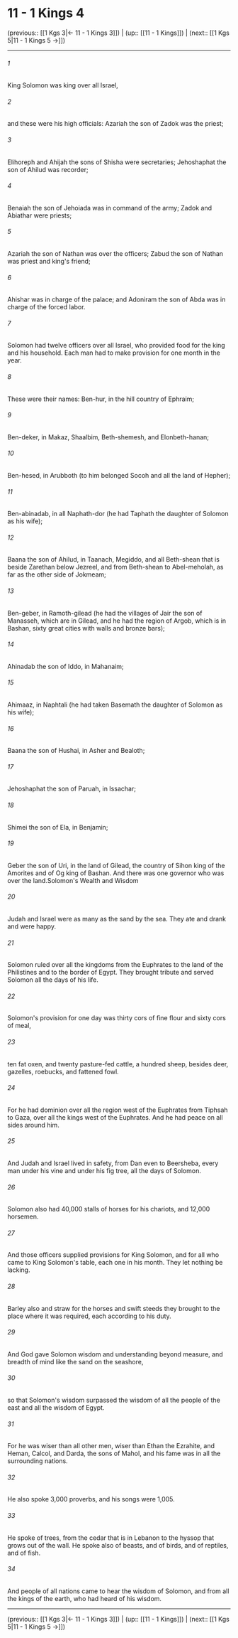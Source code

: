 # 11 - 1 Kings 4

(previous:: [[1 Kgs 3|← 11 - 1 Kings 3]]) | (up:: [[11 - 1 Kings]]) | (next:: [[1 Kgs 5|11 - 1 Kings 5 →]])

***


###### 1 
King Solomon was king over all Israel, 

###### 2 
and these were his high officials: Azariah the son of Zadok was the priest; 

###### 3 
Elihoreph and Ahijah the sons of Shisha were secretaries; Jehoshaphat the son of Ahilud was recorder; 

###### 4 
Benaiah the son of Jehoiada was in command of the army; Zadok and Abiathar were priests; 

###### 5 
Azariah the son of Nathan was over the officers; Zabud the son of Nathan was priest and king's friend; 

###### 6 
Ahishar was in charge of the palace; and Adoniram the son of Abda was in charge of the forced labor. 

###### 7 
Solomon had twelve officers over all Israel, who provided food for the king and his household. Each man had to make provision for one month in the year. 

###### 8 
These were their names: Ben-hur, in the hill country of Ephraim; 

###### 9 
Ben-deker, in Makaz, Shaalbim, Beth-shemesh, and Elonbeth-hanan; 

###### 10 
Ben-hesed, in Arubboth (to him belonged Socoh and all the land of Hepher); 

###### 11 
Ben-abinadab, in all Naphath-dor (he had Taphath the daughter of Solomon as his wife); 

###### 12 
Baana the son of Ahilud, in Taanach, Megiddo, and all Beth-shean that is beside Zarethan below Jezreel, and from Beth-shean to Abel-meholah, as far as the other side of Jokmeam; 

###### 13 
Ben-geber, in Ramoth-gilead (he had the villages of Jair the son of Manasseh, which are in Gilead, and he had the region of Argob, which is in Bashan, sixty great cities with walls and bronze bars); 

###### 14 
Ahinadab the son of Iddo, in Mahanaim; 

###### 15 
Ahimaaz, in Naphtali (he had taken Basemath the daughter of Solomon as his wife); 

###### 16 
Baana the son of Hushai, in Asher and Bealoth; 

###### 17 
Jehoshaphat the son of Paruah, in Issachar; 

###### 18 
Shimei the son of Ela, in Benjamin; 

###### 19 
Geber the son of Uri, in the land of Gilead, the country of Sihon king of the Amorites and of Og king of Bashan. And there was one governor who was over the land.Solomon's Wealth and Wisdom 

###### 20 
Judah and Israel were as many as the sand by the sea. They ate and drank and were happy. 

###### 21 
Solomon ruled over all the kingdoms from the Euphrates to the land of the Philistines and to the border of Egypt. They brought tribute and served Solomon all the days of his life. 

###### 22 
Solomon's provision for one day was thirty cors of fine flour and sixty cors of meal, 

###### 23 
ten fat oxen, and twenty pasture-fed cattle, a hundred sheep, besides deer, gazelles, roebucks, and fattened fowl. 

###### 24 
For he had dominion over all the region west of the Euphrates from Tiphsah to Gaza, over all the kings west of the Euphrates. And he had peace on all sides around him. 

###### 25 
And Judah and Israel lived in safety, from Dan even to Beersheba, every man under his vine and under his fig tree, all the days of Solomon. 

###### 26 
Solomon also had 40,000 stalls of horses for his chariots, and 12,000 horsemen. 

###### 27 
And those officers supplied provisions for King Solomon, and for all who came to King Solomon's table, each one in his month. They let nothing be lacking. 

###### 28 
Barley also and straw for the horses and swift steeds they brought to the place where it was required, each according to his duty. 

###### 29 
And God gave Solomon wisdom and understanding beyond measure, and breadth of mind like the sand on the seashore, 

###### 30 
so that Solomon's wisdom surpassed the wisdom of all the people of the east and all the wisdom of Egypt. 

###### 31 
For he was wiser than all other men, wiser than Ethan the Ezrahite, and Heman, Calcol, and Darda, the sons of Mahol, and his fame was in all the surrounding nations. 

###### 32 
He also spoke 3,000 proverbs, and his songs were 1,005. 

###### 33 
He spoke of trees, from the cedar that is in Lebanon to the hyssop that grows out of the wall. He spoke also of beasts, and of birds, and of reptiles, and of fish. 

###### 34 
And people of all nations came to hear the wisdom of Solomon, and from all the kings of the earth, who had heard of his wisdom.

***

(previous:: [[1 Kgs 3|← 11 - 1 Kings 3]]) | (up:: [[11 - 1 Kings]]) | (next:: [[1 Kgs 5|11 - 1 Kings 5 →]])
